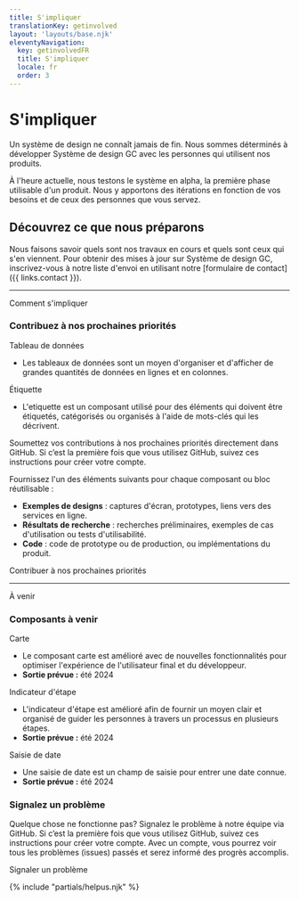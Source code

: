 ```yaml
---
title: S'impliquer
translationKey: getinvolved
layout: 'layouts/base.njk'
eleventyNavigation:
  key: getinvolvedFR
  title: S'impliquer
  locale: fr
  order: 3
---
```


# S'impliquer

Un système de design ne connaît jamais de fin. Nous sommes déterminés à développer Système de design GC avec les personnes qui utilisent nos produits.

À l'heure actuelle, nous testons le système en alpha, la première phase utilisable d'un produit. Nous y apportons des itérations en fonction de vos besoins et de ceux des personnes que vous servez.

## Découvrez ce que nous préparons

Nous faisons savoir quels sont nos travaux en cours et quels sont ceux qui s'en viennent. Pour obtenir des mises à jour sur Système de design GC, inscrivez-vous à notre liste d'envoi en utilisant notre [formulaire de contact]({{ links.contact }}).

<hr/>

<gcds-heading tag="h2" margin-top="300">Comment s'impliquer</gcds-heading>

### Contribuez à nos prochaines priorités

<div>
  <gcds-heading tag="h4" margin-bottom="0">Tableau de données</gcds-heading>
  <ul class="mb-400">
    <li>Les tableaux de données sont un moyen d'organiser et d'afficher de grandes quantités de données en lignes et en colonnes.</li>
  </ul>
</div>

<div>
  <gcds-heading tag="h4" margin-bottom="0">Étiquette</gcds-heading>
  <ul class="mb-400">
    <li>L'etiquette est un composant utilisé pour des éléments qui doivent être étiquetés, catégorisés ou organisés à l'aide de mots-clés qui les décrivent.</li>
  </ul>
</div>

Soumettez vos contributions à nos prochaines priorités directement dans GitHub. Si c’est la première fois que vous utilisez GitHub, suivez ces <gcds-link href="{{ links.githubGetStarted }}" external>instructions</gcds-link> pour créer votre compte.

Fournissez l'un des éléments suivants pour chaque composant ou bloc réutilisable :

- **Exemples de designs** : captures d'écran, prototypes, liens vers des services en ligne.
- **Résultats de recherche** : recherches préliminaires, exemples de cas d'utilisation ou tests d'utilisabilité.
- **Code** : code de prototype ou de production, ou implémentations du produit.

<gcds-link href="{{ links.githubCompsPriority }}" external>Contribuer à nos prochaines priorités</gcds-link>

<hr/>

<gcds-heading tag="h2" margin-top="300">À venir</gcds-heading>

### Composants à venir

<div>
  <gcds-heading tag="h4" margin-bottom="0">Carte</gcds-heading>
  <ul class="mb-400">
    <li>Le composant carte est amélioré avec de nouvelles fonctionnalités pour optimiser l'expérience de l'utilisateur final et du développeur.</li>
    <li><strong>Sortie prévue :</strong> été 2024</li>
  </ul>
</div>

<div>
  <gcds-heading tag="h4" margin-bottom="0">Indicateur d'étape</gcds-heading>
  <ul class="mb-400">
    <li>L'indicateur d'étape est amélioré afin de fournir un moyen clair et organisé de guider les personnes à travers un processus en plusieurs étapes.</li>
    <li><strong>Sortie prévue :</strong> été 2024</li>
  </ul>
</div>

<div>
  <gcds-heading tag="h4" margin-bottom="0">Saisie de date</gcds-heading>
  <ul class="mb-400">
    <li>Une saisie de date est un champ de saisie pour entrer une date connue.</li>
    <li><strong>Sortie prévue :</strong> été 2024</li>
  </ul>
</div>

### Signalez un problème

Quelque chose ne fonctionne pas? Signalez le problème à notre équipe via GitHub. Si c’est la première fois que vous utilisez GitHub, suivez ces <gcds-link href="{{ links.githubGetStarted }}" external>instructions</gcds-link> pour créer votre compte. Avec un compte, vous pourrez voir tous les problèmes (issues) passés et serez informé des progrès accomplis.

<gcds-link href="{{ links.githubCompsBug }}" external>Signaler un problème</gcds-link>

{% include "partials/helpus.njk" %}
